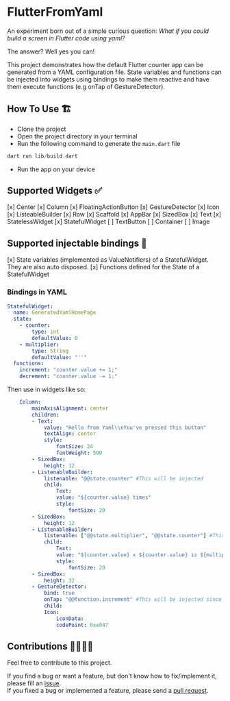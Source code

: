 # FlutterFromYaml

An experiment born out of a simple curious question: *What if you could build a screen in Flutter code using yaml?*

The answer? Well yes you can!

This project demonstrates how the default Flutter counter app can be generated from a YAML configuration file.
State variables and functions can be injected into widgets using bindings to make them reactive and have them execute functions (e.g onTap of GestureDetector).

## How To Use 🏗️
- Clone the project
- Open the project directory in your terminal
- Run the following command to generate the `main.dart` file

```dart
dart run lib/build.dart
```
- Run the app on your device

## Supported Widgets ✅
[x] Center
[x] Column
[x] FloatingActionButton
[x] GestureDetector
[x] Icon
[x] ListeableBuilder
[x] Row
[x] Scaffold
[x] AppBar
[x] SizedBox
[x] Text
[x] StatelessWidget
[x] StatefulWidget
[ ] TextButton
[ ] Container
[ ] Image

## Supported injectable bindings 💉
[x] State variables (implemented as ValueNotifiers) of a StatefulWidget. They are also auto disposed.
[x] Functions defined for the State of a StatefulWidget

### Bindings in YAML
```yaml
StatefulWidget:
  name: GeneratedYamlHomePage
  state:
    - counter:
        type: int
        defaultValue: 0
    - multiplier:
        type: String
        defaultValue: "''"
  functions:
    increment: "counter.value += 1;"
    decrement: "counter.value -= 1;"
```

Then use in widgets like so:

```yaml
    Column:
        mainAxisAlignment: center
        children:
        - Text:
            value: "Hello from Yaml\\nYou've pressed this button"
            textAlign: center
            style:
                fontSize: 24
                fontWeight: 500
        - SizedBox:
            height: 12
        - ListenableBuilder:
            listenable: "@@state.counter" #This will be injected
            child:
                Text:
                value: "${counter.value} times"
                style:
                    fontSize: 20
        - SizedBox:
            height: 12
        - ListenableBuilder:
            listenable: ["@@state.multiplier", "@@state.counter"] #This will be injected
            child:
                Text:
                value: "${counter.value} x ${counter.value} is ${multiplier.value}"
                style:
                    fontSize: 20
        - SizedBox:
            height: 32
        - GestureDetector:
            bind: true
            onTap: "@@function.increment" #This will be injected since 'bind' is true
            child:
            Icon:
                iconData:
                codePoint: 0xe047
```

## Contributions 🫱🏾‍🫲🏼

Feel free to contribute to this project.

If you find a bug or want a feature, but don't know how to fix/implement it, please fill an [issue](https://github.com/Crazelu/flutterfromyaml/issues).  
If you fixed a bug or implemented a feature, please send a [pull request](https://github.com/Crazelu/flutterfromyaml/pulls).